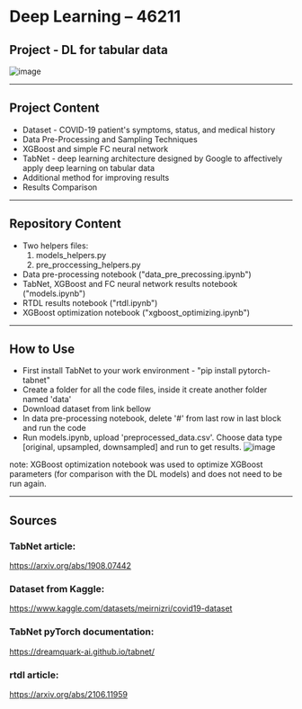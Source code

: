# Deep Learning – 46211
## Project - DL for tabular data
![image](https://user-images.githubusercontent.com/94564657/215352447-d79c0427-c497-4e0b-863a-7861683c67e8.png)

---

## Project Content
- Dataset - COVID-19 patient's symptoms, status, and medical history
- Data Pre-Processing and Sampling Techniques
- XGBoost and simple FC neural network
- TabNet - deep learning architecture designed by Google to affectively apply deep learning on tabular data
- Additional method for improving results
- Results Comparison

---

## Repository Content
- Two helpers files:
  1. models_helpers.py
  2. pre_proccessing_helpers.py
- Data pre-processing notebook ("data_pre_precossing.ipynb")
- TabNet, XGBoost and FC neural network results notebook ("models.ipynb")
- RTDL results notebook ("rtdl.ipynb")
- XGBoost optimization notebook ("xgboost_optimizing.ipynb")
---

## How to Use
- First install TabNet to your work environment - "pip install pytorch-tabnet" 
- Create a folder for all the code files, inside it create another folder named 'data'
- Download dataset from link bellow 
- In data pre-processing notebook, delete '#' from last row in last block and run the code
- Run models.ipynb, upload 'preprocessed_data.csv'. Choose data type [original, upsampled, downsampled] and run to get results.
![image](https://user-images.githubusercontent.com/76391110/215355078-2bfda5ec-ed86-46c3-920f-0b451f909c4c.png)

note:
XGBoost optimization notebook was used to optimize XGBoost parameters (for comparison with the DL models) and does not need to be run again.

---
## Sources

### TabNet article:
https://arxiv.org/abs/1908.07442 

### Dataset from Kaggle:
https://www.kaggle.com/datasets/meirnizri/covid19-dataset

### TabNet pyTorch documentation:
https://dreamquark-ai.github.io/tabnet/

### rtdl article: 
https://arxiv.org/abs/2106.11959
